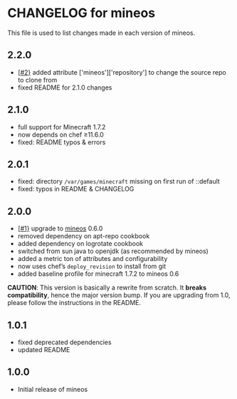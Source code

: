 # CHANGELOG for mineos

This file is used to list changes made in each version of mineos.

## 2.2.0

* [\[#2\}](https://github.com/kaimi/chef-mineos/issues/2) added attribute 
  \['mineos'\]\['repository'\] to change the source repo to clone from
* fixed README for 2.1.0 changes

## 2.1.0

* full support for Minecraft 1.7.2
* now depends on chef ≥11.6.0
* fixed: README typos & errors

## 2.0.1

* fixed: directory `/var/games/minecraft` missing on first run of ::default
* fixed: typos in README & CHANGELOG

## 2.0.0

* [\[#1\}](https://github.com/kaimi/chef-mineos/issues/1) upgrade to 
  [mineos](https://github.com/hexparrot/mineos) 0.6.0
* removed dependency on apt-repo cookbook
* added dependency on logrotate cookbook
* switched from sun java to openjdk (as recommended by mineos)
* added a metric ton of attributes and configurability
* now uses chef’s `deploy_revision` to install from git
* added baseline profile for minecraft 1.7.2 to mineos 0.6

__CAUTION__: This version is basically a rewrite from scratch. It __breaks 
compatibility__, hence the major version bump. If you are upgrading from 
1.0, please follow the instructions in the README.

## 1.0.1

* fixed deprecated dependencies
* updated README

## 1.0.0

* Initial release of mineos
